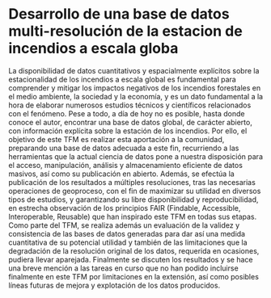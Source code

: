 #  Desarrollo de una base de datos multi-resolución de la estacion de incendios a escala globa
La disponibilidad de datos cuantitativos y espacialmente explícitos sobre la estacionalidad de los incendios a escala global es fundamental para comprender y mitigar los impactos negativos de los incendios forestales en el medio ambiente, la sociedad y la economía, y es un dato fundamental a la hora de elaborar numerosos estudios técnicos y científicos relacionados con el fenómeno. Pese a todo, a día de hoy no es posible, hasta donde conoce el autor, encontrar una base de datos global, de carácter abierto, con información explícita sobre la estación de los incendios. Por ello, el objetivo de este TFM es realizar esta aportación a la comunidad, preparando una base de datos adecuada a este fin, recurriendo a las herramientas que la actual ciencia de datos pone a nuestra disposición para el acceso, manipulación, análisis y almacenamiento eficiente de datos masivos, así como su publicación en abierto. Además, se efectúa la publicación de los resultados a múltiples resoluciones, tras las necesarias operaciones de geoproceso, con el fin de maximizar su utilidad en diversos tipos de estudios, y garantizando su libre disponibilidad y reproducibilidad, en estrecha observación de los principios FAIR (Findable, Accessible, Interoperable, Reusable) que han inspirado este TFM en todas sus etapas. Como parte del TFM, se realiza además un evaluación de la validez y consistencia de las bases de datos generadas para dar así una medida cuantitativa de su potencial utilidad y también de las limitaciones que la degradación de la resolución original de los datos, requerida en ocasiones, pudiera llevar aparejada. Finalmente se discuten los resultados y se hace una breve mención a las tareas en curso que no han podido incluirse finalmente en este TFM por limitaciones en la extensión, así como posibles líneas futuras de mejora y explotación de los datos producidos.
